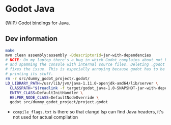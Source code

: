 # Godot Java

(WIP) Godot bindings for Java.

## Dev information

``` bash
make
mvn clean assembly:assembly -DdescriptorId=jar-with-dependencies
# NOTE: On my laptop there's a bug in which Godot complains about not being able to compile shaders
# and spamming the console with internal source files. Deleting .godot folder before launching godot
# fixes the issue. This is especially annoying because godot has to be force-killed when it's
# printing its stuff.
rm -r src/dummy_godot_project/.godot/
LD_LIBRARY_PATH=/usr/lib/jvm/java-1.11.0-openjdk-amd64/lib/server \
  CLASSPATH="$(readlink -f target/godot_java-1.0-SNAPSHOT-jar-with-dependencies.jar)" \
  ENTRY_CLASS=DefaultInitHandler \
  HELPER_NODE_CLASS=DefaultNodeOverride \
  godot src/dummy_godot_project/project.godot
```

- `compile_flags.txt` is there so that clangd lsp can find Java headers, it's not used for actual compilation 
